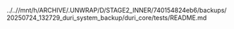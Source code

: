 ../..//mnt/h/ARCHIVE/.UNWRAP/D/STAGE2_INNER/740154824eb6/backups/20250724_132729_duri_system_backup/duri_core/tests/README.md